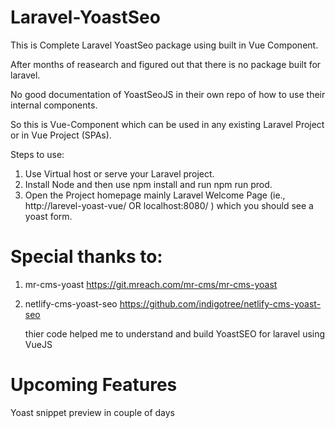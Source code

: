 # Laravel-YoastSeo

This is Complete Laravel YoastSeo package using built in Vue Component.

After months of reasearch and figured out that there is no package built for laravel.

No good documentation of YoastSeoJS in their own repo of how to use their internal components.

So this is Vue-Component which can be used in any existing Laravel Project or in Vue Project (SPAs).

Steps to use:
 1. Use Virtual host or serve your Laravel project.
 2. Install Node and then use npm install and run npm run prod.
 3. Open the Project homepage mainly Laravel Welcome Page (ie., http://larevel-yoast-vue/  OR localhost:8080/ ) which you should see a yoast form.
 
# Special thanks to:

 1. mr-cms-yoast https://git.mreach.com/mr-cms/mr-cms-yoast
 2. netlify-cms-yoast-seo https://github.com/indigotree/netlify-cms-yoast-seo 

    thier code helped me to understand and build YoastSEO for laravel using VueJS
 
# Upcoming Features
Yoast snippet preview in couple of days
